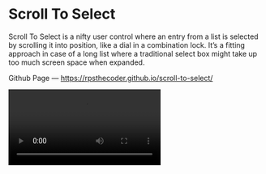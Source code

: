 # Scroll To Select

Scroll To Select is a nifty user control where an entry from a list is selected by scrolling it into position, like a dial in a combination lock. It’s a fitting approach in case of a long list where a traditional select box might take up too much screen space when expanded. 

Github Page — https://rpsthecoder.github.io/scroll-to-select/

![](scroll%20to%20select.mov)
